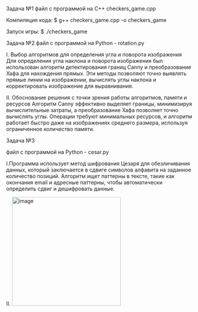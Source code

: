 Задача №1
файл с программой на С++ checkers_game.cpp

Компиляция кода:
$  g++ checkers_game.cpp -o checkers_game

Запуск игры:
$ ./checkers_game


Задача №2
файл с программой на Python - rotation.py

I. Выбор алгоритмов для определения угла и поворота изображения
Для определения угла наклона и поворота изображения был использован алгоритм детектирования границ Canny и преобразование Хафа для нахождения прямых. Эти методы позволяют точно выявлять прямые линии на изображении, вычислять углы наклона и корректировать изображение для выравнивания.

II. Обоснование решения с точки зрения работы алгоритмов, памяти и ресурсов
Алгоритм Canny эффективно выделяет границы, минимизируя вычислительные затраты, а преобразование Хафа позволяет точно вычислять углы. Операции требуют минимальных ресурсов, и алгоритм работает быстро даже на изображениях среднего размера, используя ограниченное количество памяти.


Задача №3

файл с программой на Python - cesar.py 

I.Программа использует метод шифрования Цезаря для обезличивания данных, который заключается в сдвиге символов алфавита на заданное количество позиций. 
Алгоритм ищет паттерны в тексте, такие как окончания email и адресные паттерны, чтобы автоматически определить сдвиг и дешифровать данные.


II. <img width="293" alt="image" src="https://github.com/user-attachments/assets/e1dce6e1-cc5f-4a54-a8ba-b1034b9ef644" />

